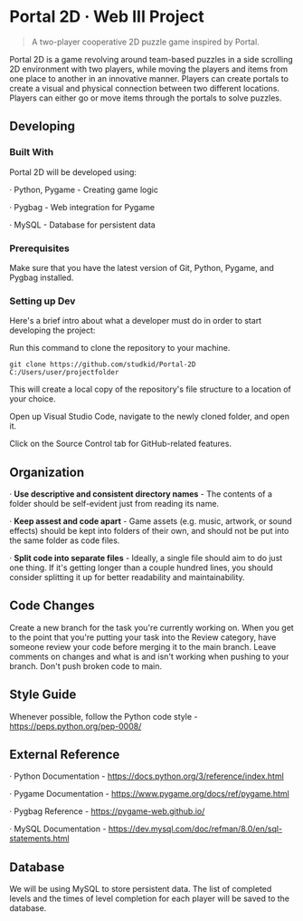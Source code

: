 # Portal 2D &middot; Web III Project
> A two-player cooperative 2D puzzle game inspired by Portal.

Portal 2D is a game revolving around team-based puzzles in a side scrolling 2D environment with two players, 
while moving the players and items from one place to another in an innovative manner. 
Players can create portals to create a visual and physical connection between two different locations.
Players can either go or move items through the portals to solve puzzles.


## Developing

### Built With

Portal 2D will be developed using:

&middot; Python, Pygame - Creating game logic

&middot; Pygbag - Web integration for Pygame 

&middot; MySQL - Database for persistent data

### Prerequisites

Make sure that you have the latest version of Git, Python, Pygame, and Pygbag installed.

### Setting up Dev

Here's a brief intro about what a developer must do in order to start developing
the project:

Run this command to clone the repository to your machine.

```shell
git clone https://github.com/studkid/Portal-2D C:/Users/user/projectfolder
```

This will create a local copy of the repository's file structure to a location of your choice.

Open up Visual Studio Code, navigate to the newly cloned folder, and open it.

Click on the Source Control tab for GitHub-related features.


## Organization

&middot; **Use descriptive and consistent directory names** - The contents of a folder should be self-evident just from reading its name.

&middot; **Keep assest and code apart** - Game assets (e.g. music, artwork, or sound effects) should be kept into folders of their own, and should not be put into the same folder as code files.

&middot; **Split code into separate files** - Ideally, a single file should aim to do just one thing. If it's getting longer than a couple hundred lines, you should consider splitting it up for better readability and maintainability.

## Code Changes

Create a new branch for the task you're currently working on. 
When you get to the point that you're putting your task into the Review category, have someone review your code before merging it to the main branch. 
Leave comments on changes and what is and isn't working when pushing to your branch.
Don't push broken code to main. 

## Style Guide

Whenever possible, follow the Python code style - https://peps.python.org/pep-0008/

## External Reference

&middot; Python Documentation - https://docs.python.org/3/reference/index.html

&middot; Pygame Documentation - https://www.pygame.org/docs/ref/pygame.html

&middot; Pygbag Reference - https://pygame-web.github.io/

&middot; MySQL Documentation - https://dev.mysql.com/doc/refman/8.0/en/sql-statements.html


## Database

We will be using MySQL to store persistent data. The list of completed levels and the times of level completion for each player will 
be saved to the database. 

